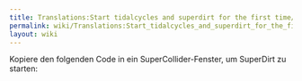 ```yaml
---
title: Translations:Start tidalcycles and superdirt for the first time/21/de
permalink: wiki/Translations:Start_tidalcycles_and_superdirt_for_the_first_time/21/de/
layout: wiki
---
```


Kopiere den folgenden Code in ein SuperCollider-Fenster, um SuperDirt zu
starten:
